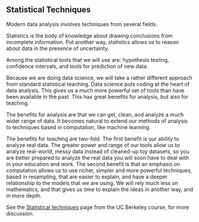 Statistical Techniques
----------------------

Modern data analysis involves techniques from several fields.

Statistics is the body of knowledge about drawing conclusions from incomplete
information.  Put another way, statistics allows us to reason about data in
the presence of uncertainty.

Among the statistical tools that we will use are: hypothesis testing,
confidence intervals, and tools for prediction of new data.

Because we are doing data science, we will take a rather different approach
from standard statistical teaching.  Data science puts coding at the heart of
data analysis.  This gives us a much more powerful set of tools than have been
available in the past.  This has great benefits for analysis, but also for
teaching.

The benefits for analysis are that we can get, clean, and analyze a much wider
range of data.  It becomes natural to extend our methods of analysis to
techniques based in computation, like machine learning.

The benefits for teaching are two-fold.  The first benefit is our ability to
analyze real data.  The greater power and range of our tools allow us to
analyze real-world, messy data instead of cleaned-up toy datasets, so you are
better prepared to analyze the real data you will soon have to deal with in
your education and work.  The second benefit is that an emphasis on
computation allows us to use richer, simpler and more powerful techniques,
based in resampling, that are easier to explain, and have a deeper
relationship to the models that we are using.  We will rely much less on
mathematics, and that gives us time to explain the ideas in another way, and
in more depth.

See the [Statistical
techniques](https://www.inferentialthinking.com/chapters/01/1/2/statistical-techniques)
page from the UC Berkeley course, for more discussion.
